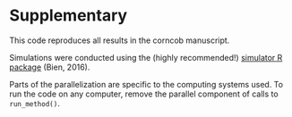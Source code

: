 # Supplementary
This code reproduces all results in the corncob manuscript.

Simulations were conducted using the (highly recommended!) [simulator R package](http://faculty.bscb.cornell.edu/~bien/simulator.html) (Bien, 2016).

Parts of the parallelization are specific to the computing systems used.
To run the code on any computer, remove the parallel component of calls to `run_method()`.
